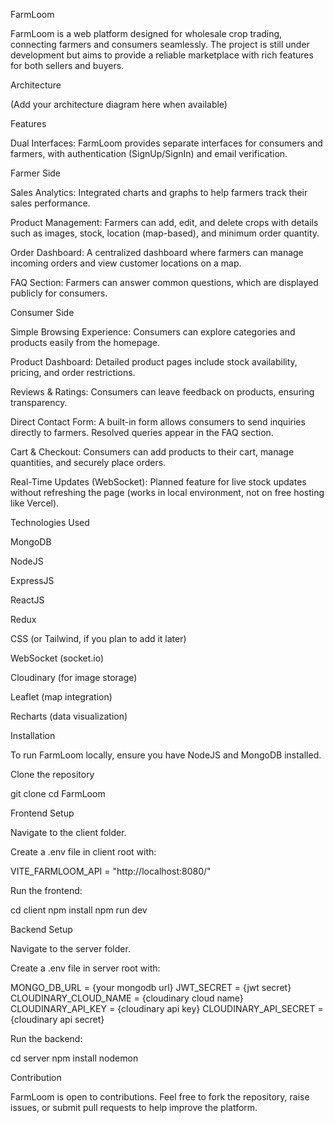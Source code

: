 FarmLoom

FarmLoom is a web platform designed for wholesale crop trading, connecting farmers and consumers seamlessly. The project is still under development but aims to provide a reliable marketplace with rich features for both sellers and buyers.

Architecture

(Add your architecture diagram here when available)

Features

Dual Interfaces: FarmLoom provides separate interfaces for consumers and farmers, with authentication (SignUp/SignIn) and email verification.

Farmer Side

Sales Analytics: Integrated charts and graphs to help farmers track their sales performance.

Product Management: Farmers can add, edit, and delete crops with details such as images, stock, location (map-based), and minimum order quantity.

Order Dashboard: A centralized dashboard where farmers can manage incoming orders and view customer locations on a map.

FAQ Section: Farmers can answer common questions, which are displayed publicly for consumers.

Consumer Side

Simple Browsing Experience: Consumers can explore categories and products easily from the homepage.

Product Dashboard: Detailed product pages include stock availability, pricing, and order restrictions.

Reviews & Ratings: Consumers can leave feedback on products, ensuring transparency.

Direct Contact Form: A built-in form allows consumers to send inquiries directly to farmers. Resolved queries appear in the FAQ section.

Cart & Checkout: Consumers can add products to their cart, manage quantities, and securely place orders.

Real-Time Updates (WebSocket): Planned feature for live stock updates without refreshing the page (works in local environment, not on free hosting like Vercel).

Technologies Used

MongoDB

NodeJS

ExpressJS

ReactJS

Redux

CSS (or Tailwind, if you plan to add it later)

WebSocket (socket.io)

Cloudinary (for image storage)

Leaflet (map integration)

Recharts (data visualization)

Installation

To run FarmLoom locally, ensure you have NodeJS and MongoDB installed.

Clone the repository

git clone <repository-url>
cd FarmLoom


Frontend Setup

Navigate to the client folder.

Create a .env file in client root with:

VITE_FARMLOOM_API = "http://localhost:8080/"


Run the frontend:

cd client
npm install
npm run dev


Backend Setup

Navigate to the server folder.

Create a .env file in server root with:

MONGO_DB_URL = {your mongodb url}
JWT_SECRET = {jwt secret}
CLOUDINARY_CLOUD_NAME = {cloudinary cloud name}
CLOUDINARY_API_KEY = {cloudinary api key}
CLOUDINARY_API_SECRET = {cloudinary api secret}


Run the backend:

cd server
npm install
nodemon

Contribution

FarmLoom is open to contributions. Feel free to fork the repository, raise issues, or submit pull requests to help improve the platform.
